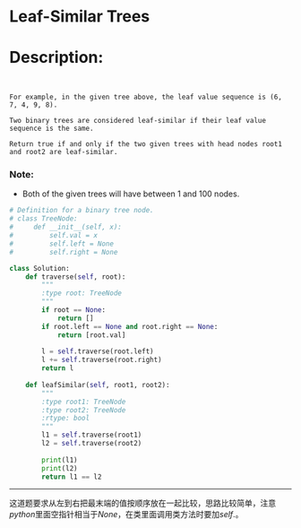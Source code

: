 # Leaf-Similar Trees
# Description:
```


For example, in the given tree above, the leaf value sequence is (6, 7, 4, 9, 8).

Two binary trees are considered leaf-similar if their leaf value sequence is the same.

Return true if and only if the two given trees with head nodes root1 and root2 are leaf-similar.
```
 

### Note:

   - Both of the given trees will have between 1 and 100 nodes.
```python
# Definition for a binary tree node.
# class TreeNode:
#     def __init__(self, x):
#         self.val = x
#         self.left = None
#         self.right = None

class Solution:
    def traverse(self, root):
        """
        :type root: TreeNode
        """
        if root == None:
            return []
        if root.left == None and root.right == None:
            return [root.val]
        
        l = self.traverse(root.left)
        l += self.traverse(root.right)
        return l
    
    def leafSimilar(self, root1, root2):
        """
        :type root1: TreeNode
        :type root2: TreeNode
        :rtype: bool
        """
        l1 = self.traverse(root1)
        l2 = self.traverse(root2)
        
        print(l1)
        print(l2)
        return l1 == l2
```
****************************************
这道题要求从左到右把最末端的值按顺序放在一起比较，思路比较简单，注意$python$里面空指针相当于$None$，在类里面调用类方法时要加$self.$。